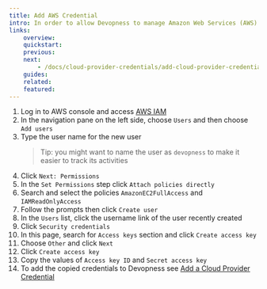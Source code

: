 ```yaml
---
title: Add AWS Credential
intro: In order to allow Devopness to manage Amazon Web Services (AWS) resources on your behalf, IAM user security credentials have to be provided.
links:
    overview:
    quickstart:
    previous:
    next:
        - /docs/cloud-provider-credentials/add-cloud-provider-credential
    guides:
    related:
    featured:
---
```


1. Log in to AWS console and access [AWS IAM](https://console.aws.amazon.com/iam/)
1. In the navigation pane on the left side, choose `Users` and then choose `Add users`
1. Type the user name for the new user
    > Tip: you might want to name the user as `devopness` to make it easier to track its activities
1. Click `Next: Permissions`
1. In the `Set Permissions` step click `Attach policies directly`
1. Search and select the policies `AmazonEC2FullAccess` and `IAMReadOnlyAccess`
1. Follow the prompts then click `Create user`
1. In the `Users` list, click the username link of the user recently created
1. Click `Security credentials`
1. In this page, search for `Access keys` section and click `Create access key`
1. Choose `Other` and click `Next`
1. Click `Create access key`
1. Copy the values of `Access key ID` and `Secret access key`
1. To add the copied credentials to Devopness see [Add a Cloud Provider Credential](../add-cloud-provider-credential)
